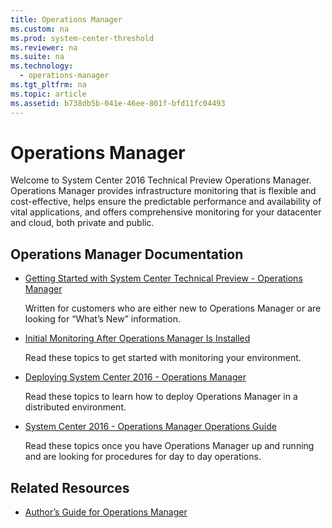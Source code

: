 ```yaml
---
title: Operations Manager
ms.custom: na
ms.prod: system-center-threshold
ms.reviewer: na
ms.suite: na
ms.technology: 
  - operations-manager
ms.tgt_pltfrm: na
ms.topic: article
ms.assetid: b738db5b-041e-46ee-801f-bfd11fc04493
---
```

# Operations Manager
Welcome to System Center 2016 Technical Preview Operations Manager.  Operations Manager provides infrastructure monitoring that is flexible and cost-effective, helps ensure the predictable performance and availability of vital applications, and offers comprehensive monitoring for your datacenter and cloud, both private and public.

## Operations Manager Documentation

-   [Getting Started with System Center Technical Preview - Operations Manager](Getting-Started-with-System-Center-Technical-Preview-Operations-Manager.md)

    Written for customers who are either new to Operations Manager or are looking for “What’s New” information.

-   [Initial Monitoring After Operations Manager Is Installed](Manage/Initial-Monitoring-After-Operations-Manager-Is-Installed.md)

    Read these topics to get started with monitoring your environment.

-   [Deploying System Center 2016 - Operations Manager](Deploy/Deploying-System-Center-2016-Operations-Manager.md)

    Read these topics to learn how to deploy Operations Manager in a distributed environment.

-   [System Center 2016 - Operations Manager Operations Guide](Manage/System-Center-2016-Operations-Manager-Operations-Guide.md)

    Read these topics once you have Operations Manager up and running and are looking for procedures for day to day operations.

## Related Resources

-   [Author’s Guide for Operations Manager](http://go.microsoft.com/fwlink/?LinkID=212377)


